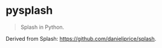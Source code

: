 pysplash
========

> Splash in Python.

Derived from Splash: <https://github.com/danieljprice/splash>.
